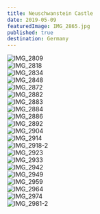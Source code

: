 ```yaml
---
title: Neuschwanstein Castle
date: 2019-05-09
featuredImage: IMG_2865.jpg
published: true
destination: Germany
---
```




![IMG_2809](/IMG_2809.jpg)
</br>
![IMG_2818](/IMG_2818.jpg)
</br>
![IMG_2834](/IMG_2834.jpg)
</br>
![IMG_2848](/IMG_2848.jpg)
</br>
![IMG_2872](/IMG_2872.jpg)
</br>
![IMG_2882](/IMG_2882.jpg)
</br>
![IMG_2883](/IMG_2883.jpg)
</br>
![IMG_2884](/IMG_2884.jpg)
</br>
![IMG_2886](/IMG_2886.jpg)
</br>
![IMG_2892](/IMG_2892.jpg)
</br>
![IMG_2904](/IMG_2904.jpg)
</br>
![IMG_2914](/IMG_2914.jpg)
</br>
![IMG_2918-2](/IMG_2918-2.jpg)
</br>
![IMG_2923](/IMG_2923.jpg)
</br>
![IMG_2933](/IMG_2933.jpg)
</br>
![IMG_2942](/IMG_2942.jpg)
</br>
![IMG_2949](/IMG_2949.jpg)
</br>
![IMG_2959](/IMG_2959.jpg)
</br>
![IMG_2964](/IMG_2964.jpg)
</br>
![IMG_2974](/IMG_2974.jpg)
</br>
![IMG_2981-2](/IMG_2981-2.jpg)
